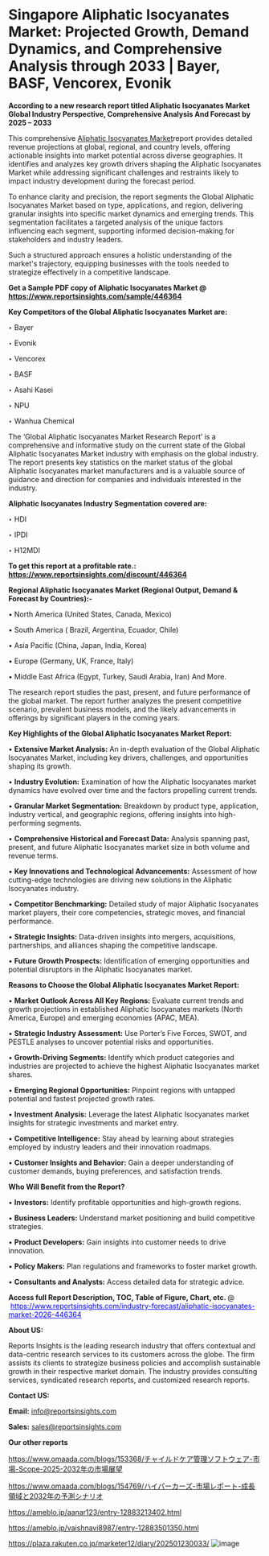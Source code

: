 # Singapore Aliphatic Isocyanates Market: Projected Growth, Demand Dynamics, and Comprehensive Analysis through 2033 | Bayer, BASF, Vencorex, Evonik

<strong>According to a new research report titled Aliphatic Isocyanates Market Global Industry Perspective, Comprehensive Analysis And Forecast by 2025 – 2033</strong>

This comprehensive <a href=https://www.reportsinsights.com/sample/446364>Aliphatic Isocyanates Market</a>report provides detailed revenue projections at global, regional, and country levels, offering actionable insights into market potential across diverse geographies. It identifies and analyzes key growth drivers shaping the Aliphatic Isocyanates Market while addressing significant challenges and restraints likely to impact industry development during the forecast period.

To enhance clarity and precision, the report segments the Global Aliphatic Isocyanates Market based on type, applications, and region, delivering granular insights into specific market dynamics and emerging trends. This segmentation facilitates a targeted analysis of the unique factors influencing each segment, supporting informed decision-making for stakeholders and industry leaders.

Such a structured approach ensures a holistic understanding of the market's trajectory, equipping businesses with the tools needed to strategize effectively in a competitive landscape.

<strong>Get a Sample PDF copy of Aliphatic Isocyanates Market </strong><strong>@<a href=https://www.reportsinsights.com/sample/446364 style=color:#0000ff;> https://www.reportsinsights.com/sample/446364</a></strong></font>

<strong>Key Competitors of the Global Aliphatic Isocyanates Market are:</strong>

‣ Bayer

‣ Evonik

‣ Vencorex

‣ BASF

‣ Asahi Kasei

‣ NPU

‣ Wanhua Chemical

The ‘Global Aliphatic Isocyanates Market Research Report’ is a comprehensive and informative study on the current state of the Global Aliphatic Isocyanates Market industry with emphasis on the global industry. The report presents key statistics on the market status of the global Aliphatic Isocyanates market manufacturers and is a valuable source of guidance and direction for companies and individuals interested in the industry.

<strong>Aliphatic Isocyanates Industry Segmentation covered are:</strong>

‣ HDI

‣ IPDI

‣ H12MDI

<strong>To get this report at a profitable rate.: <a href=https://www.reportsinsights.com/discount/446364 style=color:#0000ff;>https://www.reportsinsights.com/discount/446364</a></strong></font>

<strong>Regional Aliphatic Isocyanates Market (Regional Output, Demand &amp; Forecast by Countries):-</strong>

• North America (United States, Canada, Mexico)

• South America ( Brazil, Argentina, Ecuador, Chile)

• Asia Pacific (China, Japan, India, Korea)

• Europe (Germany, UK, France, Italy)

• Middle East Africa (Egypt, Turkey, Saudi Arabia, Iran) And More.

The research report studies the past, present, and future performance of the global market. The report further analyzes the present competitive scenario, prevalent business models, and the likely advancements in offerings by significant players in the coming years.

<strong>Key Highlights of the Global Aliphatic Isocyanates Market Report:</strong>

• <strong>Extensive Market Analysis:</strong> An in-depth evaluation of the Global Aliphatic Isocyanates Market, including key drivers, challenges, and opportunities shaping its growth.

• <strong>Industry Evolution:</strong> Examination of how the Aliphatic Isocyanates market dynamics have evolved over time and the factors propelling current trends.

• <strong>Granular Market Segmentation:</strong> Breakdown by product type, application, industry vertical, and geographic regions, offering insights into high-performing segments.

• <strong>Comprehensive Historical and Forecast Data:</strong> Analysis spanning past, present, and future Aliphatic Isocyanates market size in both volume and revenue terms.

• <strong>Key Innovations and Technological Advancements:</strong> Assessment of how cutting-edge technologies are driving new solutions in the Aliphatic Isocyanates industry.

• <strong>Competitor Benchmarking:</strong> Detailed study of major Aliphatic Isocyanates market players, their core competencies, strategic moves, and financial performance.

• <strong>Strategic Insights:</strong> Data-driven insights into mergers, acquisitions, partnerships, and alliances shaping the competitive landscape.

• <strong>Future Growth Prospects:</strong> Identification of emerging opportunities and potential disruptors in the Aliphatic Isocyanates market.

<strong>Reasons to Choose the Global Aliphatic Isocyanates Market Report:</strong>

• <strong>Market Outlook Across All Key Regions:</strong> Evaluate current trends and growth projections in established Aliphatic Isocyanates markets (North America, Europe) and emerging economies (APAC, MEA).

• <strong>Strategic Industry Assessment:</strong> Use Porter’s Five Forces, SWOT, and PESTLE analyses to uncover potential risks and opportunities.

• <strong>Growth-Driving Segments:</strong> Identify which product categories and industries are projected to achieve the highest Aliphatic Isocyanates market shares.

• <strong>Emerging Regional Opportunities:</strong> Pinpoint regions with untapped potential and fastest projected growth rates.

• <strong>Investment Analysis:</strong> Leverage the latest Aliphatic Isocyanates market insights for strategic investments and market entry.

• <strong>Competitive Intelligence:</strong> Stay ahead by learning about strategies employed by industry leaders and their innovation roadmaps.

• <strong>Customer Insights and Behavior:</strong> Gain a deeper understanding of customer demands, buying preferences, and satisfaction trends.

<strong>Who Will Benefit from the Report?</strong>

• <strong>Investors:</strong> Identify profitable opportunities and high-growth regions.

• <strong>Business Leaders:</strong> Understand market positioning and build competitive strategies.

• <strong>Product Developers:</strong> Gain insights into customer needs to drive innovation.

• <strong>Policy Makers:</strong> Plan regulations and frameworks to foster market growth.

• <strong>Consultants and Analysts:</strong> Access detailed data for strategic advice.
</ul>
<strong>Access full Report Description, TOC, Table of Figure, Chart, etc. </strong>@  <a href=https://www.reportsinsights.com/industry-forecast/aliphatic-isocyanates-market-2026-446364 style=color:#0000ff;>https://www.reportsinsights.com/industry-forecast/aliphatic-isocyanates-market-2026-446364</a></font>

<strong><strong>About US</strong>:</strong>

Reports Insights is the leading research industry that offers contextual and data-centric research services to its customers across the globe. The firm assists its clients to strategize business policies and accomplish sustainable growth in their respective market domain. The industry provides consulting services, syndicated research reports, and customized research reports.

<strong>Contact US:</strong>

<p class=""""><b>Email:</b> <a href=mailto:info@reportsinsights.com>info@reportsinsights.com</a></p>
<p class=""""><b>Sales:</b> <a href=mailto:sales@reportsinsights.com>sales@reportsinsights.com</a></p>

<strong>Our other reports</strong>

<a href=https://www.omaada.com/blogs/153368/チャイルドケア管理ソフトウェア-市場-Scope-2025-2032年の市場展望>https://www.omaada.com/blogs/153368/チャイルドケア管理ソフトウェア-市場-Scope-2025-2032年の市場展望</a>

<a href=https://www.omaada.com/blogs/154769/ハイパーカーズ-市場レポート-成長領域と2032年の予測シナリオ>https://www.omaada.com/blogs/154769/ハイパーカーズ-市場レポート-成長領域と2032年の予測シナリオ</a>

<a href=https://ameblo.jp/aanar123/entry-12883213402.html>https://ameblo.jp/aanar123/entry-12883213402.html</a>

<a href=https://ameblo.jp/vaishnavi8987/entry-12883501350.html>https://ameblo.jp/vaishnavi8987/entry-12883501350.html</a>

<a href=https://plaza.rakuten.co.jp/marketer12/diary/202501230033/>https://plaza.rakuten.co.jp/marketer12/diary/202501230033/</a>
![image](https://github.com/user-attachments/assets/666285ad-9880-417a-b6c7-32fe6ee6fd95)
